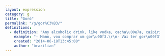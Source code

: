 ```yaml
---
layout: expression
category: g
title: "Goró"
permalink: "/g/gor%C3%B3/"
definitions:
  - definition: "Any alcoholic drink, like vodka, cacha\u00e7a, caipirinha. It is mainly used in S\u00e3o Paulo."
    example: "- Mano, vou comprar um gor\u00f3.\r\n- Vai ter gor\u00f3?"
    created: "2014-06-18T13:45:08"
    author: "brazilian"
---
```


